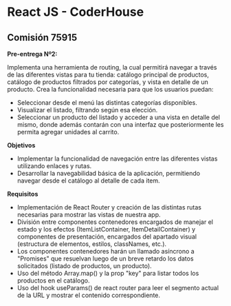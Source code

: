 
# React JS - CoderHouse

  

## Comisión 75915

  

**Pre-entrega Nº2:**

  

Implementa una herramienta de routing, la cual permitirá navegar a través de las diferentes vistas para tu tienda: catálogo principal de productos, catálogo de productos filtrados por categorías, y vista en detalle de un producto. Crea la funcionalidad necesaria para que los usuarios puedan:

- Seleccionar desde el menú las distintas categorías disponibles.
- Visualizar el listado, filtrando según esa elección.
- Seleccionar un producto del listado y acceder a una vista en detalle del mismo, donde además contarán con una interfaz que posteriormente les permita agregar unidades al carrito.

  

**Objetivos**

- Implementar la funcionalidad de navegación entre las diferentes vistas utilizando enlaces y rutas.
- Desarrollar la navegabilidad básica de la aplicación, permitiendo navegar desde el catálogo al detalle de cada item.

  

**Requisitos**

- Implementación de React Router y creación de las distintas rutas necesarias para mostrar las vistas de nuestra app.
- División entre componentes contenedores encargados de manejar el estado y los efectos (ItemListContainer, ItemDetailContainer) y componentes de presentación, encargados del apartado visual (estructura de elementos, estilos, classNames, etc.).
- Los componentes contenedores harán un llamado asíncrono a "Promises" que resuelvan luego de un breve retardo los datos solicitados (listado de productos, un producto).
- Uso del método Array.map() y la prop "key" para listar todos los productos en el catálogo.
- Uso del hook useParams() de react router para leer el segmento actual de la URL y mostrar el contenido correspondiente.